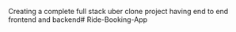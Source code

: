 Creating a complete full stack uber clone project having end to end frontend and backend#   R i d e - B o o k i n g - A p p  
 